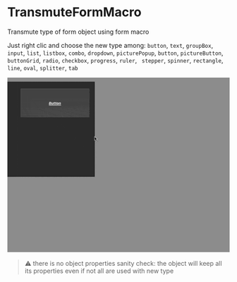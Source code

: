 # TransmuteFormMacro

Transmute type of form object using form macro

Just right clic and choose the new type among: `button`, `text`, `groupBox`, `input`, `list`, `listbox`, `combo`, `dropdown`, `picturePopup`, `button`, `pictureButton`, `buttonGrid`, `radio`, `checkbox`, `progress`, `ruler`, ` stepper`, `spinner`, `rectangle`, `line`, `oval`, `splitter`, `tab`

![Screencast](Screencast.gif)

> ⚠️   there is no object properties sanity check: the object will keep all its properties even if not all are used with new type
 
